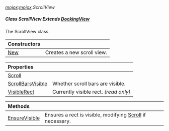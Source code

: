 _[mojox](../../modules/mojox/mojox-module.md):[mojox](../../modules/mojox/mojox-module.md).ScrollView_
##### Class ScrollView Extends [DockingView](../../modules/mojox/mojox-dockingview.md)
The ScrollView class

| Constructors | |
|:---|:---|
| [New](mojox-scrollview-new.md) | Creates a new scroll view. |

| Properties | |
|:---|:---|
| [Scroll](mojox-scrollview-scroll.md) |  |
| [ScrollBarsVisible](mojox-scrollview-scrollbarsvisible.md) | Whether scroll bars are visible. |
| [VisibleRect](mojox-scrollview-visiblerect.md) | Currently visible rect. _(read only)_ |

| Methods | |
|:---|:---|
| [EnsureVisible](mojox-scrollview-ensurevisible.md) | Ensures a rect is visible, modifying [Scroll](mojox-scroll.md) if necessary. |
